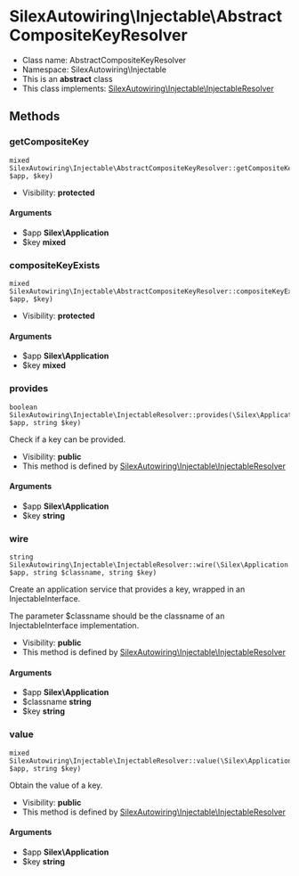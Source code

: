 SilexAutowiring\Injectable\AbstractCompositeKeyResolver
===============






* Class name: AbstractCompositeKeyResolver
* Namespace: SilexAutowiring\Injectable
* This is an **abstract** class
* This class implements: [SilexAutowiring\Injectable\InjectableResolver](SilexAutowiring-Injectable-InjectableResolver.md)






Methods
-------


### getCompositeKey

    mixed SilexAutowiring\Injectable\AbstractCompositeKeyResolver::getCompositeKey(\Silex\Application $app, $key)





* Visibility: **protected**


#### Arguments
* $app **Silex\Application**
* $key **mixed**



### compositeKeyExists

    mixed SilexAutowiring\Injectable\AbstractCompositeKeyResolver::compositeKeyExists(\Silex\Application $app, $key)





* Visibility: **protected**


#### Arguments
* $app **Silex\Application**
* $key **mixed**



### provides

    boolean SilexAutowiring\Injectable\InjectableResolver::provides(\Silex\Application $app, string $key)

Check if a key can be provided.



* Visibility: **public**
* This method is defined by [SilexAutowiring\Injectable\InjectableResolver](SilexAutowiring-Injectable-InjectableResolver.md)


#### Arguments
* $app **Silex\Application**
* $key **string**



### wire

    string SilexAutowiring\Injectable\InjectableResolver::wire(\Silex\Application $app, string $classname, string $key)

Create an application service that provides a key, wrapped in an InjectableInterface.

The parameter $classname should be the classname of an InjectableInterface implementation.

* Visibility: **public**
* This method is defined by [SilexAutowiring\Injectable\InjectableResolver](SilexAutowiring-Injectable-InjectableResolver.md)


#### Arguments
* $app **Silex\Application**
* $classname **string**
* $key **string**



### value

    mixed SilexAutowiring\Injectable\InjectableResolver::value(\Silex\Application $app, string $key)

Obtain the value of a key.



* Visibility: **public**
* This method is defined by [SilexAutowiring\Injectable\InjectableResolver](SilexAutowiring-Injectable-InjectableResolver.md)


#### Arguments
* $app **Silex\Application**
* $key **string**


